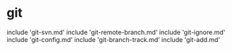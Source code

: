 # git

include 'git-svn.md'
include 'git-remote-branch.md'
include 'git-ignore.md'
include 'git-config.md'
include 'git-branch-track.md'
include 'git-add.md'

